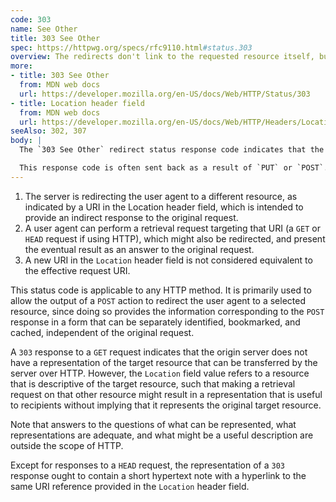 ```yaml
---
code: 303
name: See Other
title: 303 See Other
spec: https://httpwg.org/specs/rfc9110.html#status.303
overview: The redirects don't link to the requested resource itself, but to another resource.
more:
- title: 303 See Other
  from: MDN web docs
  url: https://developer.mozilla.org/en-US/docs/Web/HTTP/Status/303
- title: Location header field
  from: MDN web docs
  url: https://developer.mozilla.org/en-US/docs/Web/HTTP/Headers/Location
seeAlso: 302, 307
body: |
  The `303 See Other` redirect status response code indicates that the redirects don't link to the requested resource itself, but to another resource/page (such as a confirmation page, a representation of a real-world object or an upload-progress page).

  This response code is often sent back as a result of `PUT` or `POST`. The method used to display this redirected page is always `GET`.
---
```


1. The server is redirecting the user agent to a different resource, as indicated by a URI in the Location header field, which is intended to provide an indirect response to the original request.
1. A user agent can perform a retrieval request targeting that URI (a `GET` or `HEAD` request if using HTTP), which might also be redirected, and present the eventual result as an answer to the original request.
1. A new URI in the `Location` header field is not considered equivalent to the effective request URI.

This status code is applicable to any HTTP method. It is primarily used to allow the output of a `POST` action to redirect the user agent to a selected resource, since doing so provides the information corresponding to the `POST` response in a form that can be separately identified, bookmarked, and cached, independent of the original request.

A `303` response to a `GET` request indicates that the origin server does not have a representation of the target resource that can be transferred by the server over HTTP. However, the `Location` field value refers to a resource that is descriptive of the target resource, such that making a retrieval request on that other resource might result in a representation that is useful to recipients without implying that it represents the original target resource.

Note that answers to the questions of what can be represented, what representations are adequate, and what might be a useful description are outside the scope of HTTP.

Except for responses to a `HEAD` request, the representation of a `303` response ought to contain a short hypertext note with a hyperlink to the same URI reference provided in the `Location` header field.

